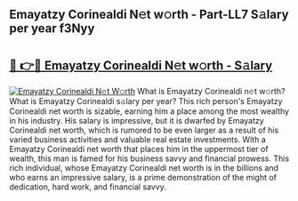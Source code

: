 ## Emayatzy Corinealdi N𝚎t w𝚘rth - Part-LL7 S𝚊lary per year f3Nyy

# <h2><a href="http://gc3nw1.nevu.top/?p=Emayatzy+Corinealdi">🔗 👉🔴 Emayatzy Corinealdi N𝚎t w𝚘rth - S𝚊lary</a></h2>

[![Emayatzy Corinealdi N𝚎t W𝚘rth](https://i.imgur.com/Oavwk0R.jpeg)](http://gc3nw1.nevu.top/?p=Emayatzy+Corinealdi)
What is Emayatzy Corinealdi n𝚎t w𝚘rth? What is Emayatzy Corinealdi s𝚊lary per year?
This rich person's Emayatzy Corinealdi net worth is sizable, earning him a place among the most wealthy in his industry. His salary is impressive, but it is dwarfed by Emayatzy Corinealdi net worth, which is rumored to be even larger as a result of his varied business activities and valuable real estate investments. With a Emayatzy Corinealdi net worth that places him in the uppermost tier of wealth, this man is famed for his business savvy and financial prowess. This rich individual, whose Emayatzy Corinealdi net worth is in the billions and who earns an impressive salary, is a prime demonstration of the might of dedication, hard work, and financial savvy.
